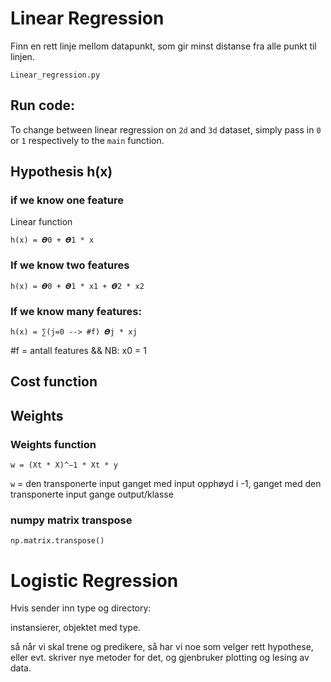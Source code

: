 
# Linear Regression
Finn en rett linje mellom datapunkt, som gir minst distanse fra alle punkt til linjen.

`Linear_regression.py`

## Run code:
To change between linear regression on `2d` and `3d` dataset, simply pass in `0` or `1` respectively to the `main` function.

## Hypothesis h(x)
### if we know one feature
Linear function

`h(x) = 𝜭0 + 𝜭1 * x`

### If we know two features
`h(x) = 𝜭0 + 𝜭1 * x1 + 𝜭2 * x2 `

### If we know many features:
`h(x) = ∑(j=0 --> #f) 𝜭j * xj`

\#f = antall features && NB: x0 = 1

## Cost function

## Weights
### Weights function
`w = (Xt * X)^−1 * Xt * y`

`w` = den transponerte input ganget med input opphøyd i -1, ganget med den transponerte input gange output/klasse

### numpy matrix transpose
`np.matrix.transpose()`

# Logistic Regression




Hvis sender inn type og directory:

instansierer, objektet med type.

så når vi skal trene og predikere, så har vi noe som velger rett hypothese, eller evt. skriver nye metoder for det, og gjenbruker plotting og lesing av data.
